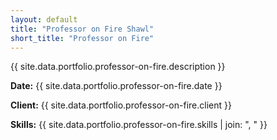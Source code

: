 ```yaml
---
layout: default
title: "Professor on Fire Shawl"
short_title: "Professor on Fire"
---
```


{{ site.data.portfolio.professor-on-fire.description }}

**Date:** {{ site.data.portfolio.professor-on-fire.date }}

**Client:** {{ site.data.portfolio.professor-on-fire.client }}

**Skills:** {{ site.data.portfolio.professor-on-fire.skills | join: ", " }}
